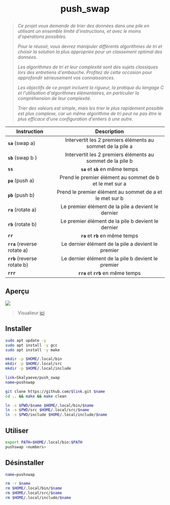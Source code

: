 # <p align="center">push_swap</p>
> *Ce projet vous demande de trier des données dans une pile en utilisant un ensemble limité d'instructions, et avec le moins d'opérations possibles.*
> 
> *Pour le réussir, vous devrez manipuler différents algorithmes de tri et choisir la solution la plus appropriée pour un classement optimal des données.*
>
> *Les algorithmes de tri et leur complexité sont des sujets classiques lors des entretiens d'embauche. Profitez de cette occasion pour approfondir sérieusement vos connaissances.*
>
> *Les objectifs de ce projet incluent la rigueur, la pratique du langage C et l'utilisation d'algorithmes élémentaires, en particulier la compréhension de leur complexité.*
>
> *Trier des valeurs est simple, mais les trier le plus rapidement possible est plus complexe, car un même algorithme de tri peut ne pas être le plus efficace d'une configuration d'entiers à une autre.*

| Instruction | Description |
| - | :-: |
| **`sa`** (swap a) | Intervertit les 2 premiers éléments au sommet de la pile a |
| **`sb`** (swap b ) | Intervertit les 2 premiers éléments au sommet de la pile b |
| **`ss`** | **`sa`** et **`sb`** en même temps |
| **`pa`** (push a) | Prend le premier élément au sommet de b et le met sur a |
| **`pb`** (push b) | Prend le premier élément au sommet de a et le met sur b |
| **`ra`** (rotate a) | Le premier élément de la pile a devient le dernier |
| **`rb`** (rotate b) | Le premier élément de la pile b devient le dernier |
| **`rr`** | **`ra`** et **`rb`** en même temps |
| **`rra`** (reverse rotate a) | Le dernier élément de la pile a devient le premier |
| **`rrb`** (reverse rotate b) | Le dernier élément de la pile b devient le premier |
| **`rrr`** | **`rra`** et **`rrb`** en même temps |

## Aperçu
![](https://github.com/Skalyaeve/images-1/blob/main/screenshot/pushswap.gif)
> Visualieur [ici](https://gitlab.com/hydrasho/visualizer-push-swap)

## Installer
```bash
sudo apt update -y
sudo apt install -y gcc
sudo apt install -y make
```
```bash
mkdir -p $HOME/.local/bin
mkdir -p $HOME/.local/src
mkdir -p $HOME/.local/include
```
```bash
link=Skalyaeve/push_swap
name=pushswap

git clone https://github.com/$link.git $name
cd .. && make && make clean

ln -s $PWD/$name $HOME/.local/bin/$name
ln -s $PWD/src $HOME/.local/src/$name
ln -s $PWD/include $HOME/.local/include/$name
```

## Utiliser
```bash
export PATH=$HOME/.local/bin:$PATH
pushswap <numbers>
```

## Désinstaller
```bash
name=pushswap

rm -r $name
rm $HOME/.local/bin/$name
rm $HOME/.local/src/$name
rm $HOME/.local/include/$name
```
